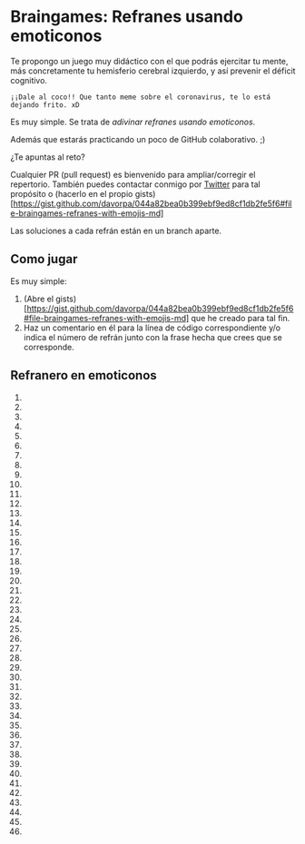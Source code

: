 # Braingames: Refranes usando emoticonos

Te propongo un juego muy didáctico con el que podrás ejercitar tu mente, más concretamente tu hemisferio cerebral izquierdo, y así prevenir el déficit cognitivo.

    ¡¡Dale al coco!! Que tanto meme sobre el coronavirus, te lo está dejando frito. xD

Es muy simple. Se trata de *adivinar refranes usando emoticonos*.

Además que estarás practicando un poco de GitHub colaborativo. ;)

¿Te apuntas al reto?

Cualquier PR (pull request) es bienvenido para ampliar/corregir el repertorio. También puedes contactar conmigo por [Twitter](http://twitter.com/davorpa) para tal propósito o (hacerlo en el propio gists)[https://gist.github.com/davorpa/044a82bea0b399ebf9ed8cf1db2fe5f6#file-braingames-refranes-with-emojis-md]

Las soluciones a cada refrán están en un branch aparte.

## Como jugar

Es muy simple:

1. (Abre el gists)[https://gist.github.com/davorpa/044a82bea0b399ebf9ed8cf1db2fe5f6#file-braingames-refranes-with-emojis-md] que he creado para tal fin.
2. Haz un comentario en él para la línea de código correspondiente y/o indica el número de refrán junto con la frase hecha que crees que se corresponde.

## Refranero en emoticonos

1. 
2. 
3. 
4. 
5. 
6. 
7. 
8. 
9. 
10. 
11. 
12. 
13. 
14. 
15. 
16. 
17. 
18. 
19. 
20. 
21. 
22. 
23. 
24. 
25. 
26. 
27. 
28. 
29. 
30. 
31. 
32. 
33. 
34. 
35. 
36. 
37. 
38. 
39. 
40. 
41. 
42. 
43. 
44. 
45. 
46. 
